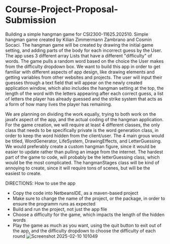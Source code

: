 # Course-Project-Proposal-Submission
Building a simple hangman game for CSI2300-11625.202510.
Simple hangman game created by Kilian Zimmermann Zambrano and Cosmin Socaci.
The hangman game will be created by drawing the initial game setting, and adding parts of the body for each incorrect guess by the User. The app uses 3 different array Lists that have a different "difficulty" of words. The game pulls a random word based on the choice the User makes from the difficulty dropdown box. We want to build this app in order to get familiar with different aspects of app design, like drawing elements and getting variables from other websites and projects. The user will input their guesses through a text field that will appear on the newly created application window, which also includes the hangman setting at the top, the length of the word with the letters appearing after each correct guess, a list of letters the player has already guessed and the strike system that acts as a form of how many lives the player has remaining. 

We are planning on dividing the work equally, trying to both work on the javafx aspect of the app, and the actual coding of the hangman application. For the game creation, we will require at least 4 different classes, the only class that needs to be specifically private is the word generation class, in order to keep the word hidden from the client/user. The 4 main grous would be titled, WordGenerator, LifeSystem, DrawingEffects, and LetterGuessing. We would preferably create a custom hangman figure, since it would be easier to update rather than pulling an image from the internet. The hardest part of the game to code, will probably be the letterGuessing class, which would be the most complicated. The hangmanStages class will be kind of annoying to create, since it will require tons of scenes, but will be the easiest to create.

DIRECTIONS:
How to use the app
- Copy the code into NetbeansIDE, as a maven-based project
- Make sure to change the name of the project, or the package, in order to ensure the programm runs as expected
- Build and run the project, not just the app file
- Choose a difficulty for the game, which impacts the length of the hidden words
- Play the game as much as you want, using the quit button to exit out of the app, and the difficulty dropdown to choose the difficulty of each round
![Screenshot 2025-02-10 101049](https://github.com/user-attachments/assets/57fa599a-0d0c-4028-9d11-4a4ca27ef156)
